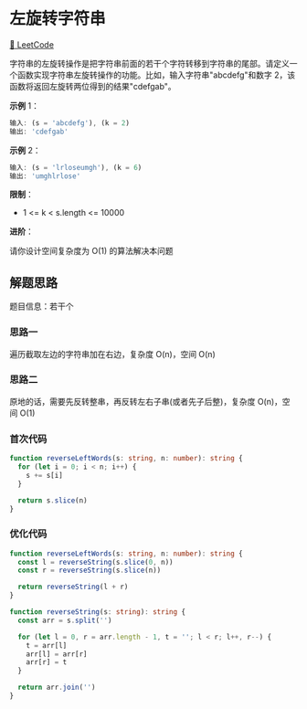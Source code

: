 # 左旋转字符串

[🔗 LeetCode](https://leetcode.cn/problems/zuo-xuan-zhuan-zi-fu-chuan-lcof/)

字符串的左旋转操作是把字符串前面的若干个字符转移到字符串的尾部。请定义一个函数实现字符串左旋转操作的功能。比如，输入字符串"abcdefg"和数字 2，该函数将返回左旋转两位得到的结果"cdefgab"。

**示例** 1：

```js
输入: (s = 'abcdefg'), (k = 2)
输出: 'cdefgab'
```

**示例** 2：

```js
输入: (s = 'lrloseumgh'), (k = 6)
输出: 'umghlrlose'
```

**限制**：

- 1 <= k < s.length <= 10000

**进阶**：

请你设计空间复杂度为 O(1) 的算法解决本问题

## 解题思路

题目信息：若干个

### 思路一

遍历截取左边的字符串加在右边，复杂度 O(n)，空间 O(n)

### 思路二

原地的话，需要先反转整串，再反转左右子串(或者先子后整)，复杂度 O(n)，空间 O(1)

### 首次代码

```ts
function reverseLeftWords(s: string, n: number): string {
  for (let i = 0; i < n; i++) {
    s += s[i]
  }

  return s.slice(n)
}
```

### 优化代码

```ts
function reverseLeftWords(s: string, n: number): string {
  const l = reverseString(s.slice(0, n))
  const r = reverseString(s.slice(n))

  return reverseString(l + r)
}

function reverseString(s: string): string {
  const arr = s.split('')

  for (let l = 0, r = arr.length - 1, t = ''; l < r; l++, r--) {
    t = arr[l]
    arr[l] = arr[r]
    arr[r] = t
  }

  return arr.join('')
}
```
